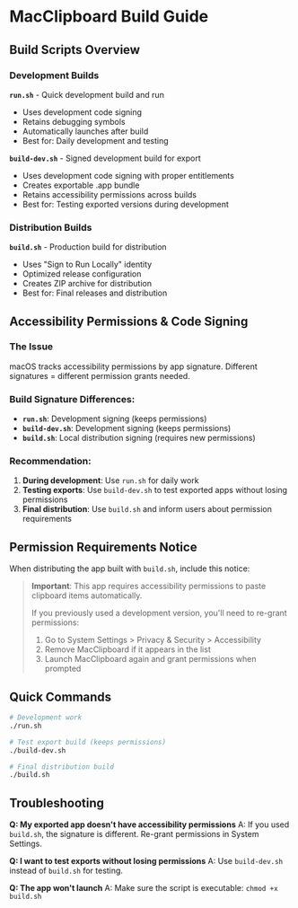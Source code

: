 # MacClipboard Build Guide

## Build Scripts Overview

### Development Builds

**`run.sh`** - Quick development build and run
- Uses development code signing
- Retains debugging symbols
- Automatically launches after build
- Best for: Daily development and testing

**`build-dev.sh`** - Signed development build for export
- Uses development code signing with proper entitlements
- Creates exportable .app bundle
- Retains accessibility permissions across builds
- Best for: Testing exported versions during development

### Distribution Builds

**`build.sh`** - Production build for distribution
- Uses "Sign to Run Locally" identity
- Optimized release configuration
- Creates ZIP archive for distribution
- Best for: Final releases and distribution

## Accessibility Permissions & Code Signing

### The Issue
macOS tracks accessibility permissions by app signature. Different signatures = different permission grants needed.

### Build Signature Differences:
- **`run.sh`**: Development signing (keeps permissions)
- **`build-dev.sh`**: Development signing (keeps permissions) 
- **`build.sh`**: Local distribution signing (requires new permissions)

### Recommendation:
1. **During development**: Use `run.sh` for daily work
2. **Testing exports**: Use `build-dev.sh` to test exported apps without losing permissions
3. **Final distribution**: Use `build.sh` and inform users about permission requirements

## Permission Requirements Notice

When distributing the app built with `build.sh`, include this notice:

> **Important**: This app requires accessibility permissions to paste clipboard items automatically. 
> 
> If you previously used a development version, you'll need to re-grant permissions:
> 1. Go to System Settings > Privacy & Security > Accessibility
> 2. Remove MacClipboard if it appears in the list
> 3. Launch MacClipboard again and grant permissions when prompted

## Quick Commands

```bash
# Development work
./run.sh

# Test export build (keeps permissions)
./build-dev.sh

# Final distribution build
./build.sh
```

## Troubleshooting

**Q: My exported app doesn't have accessibility permissions**
A: If you used `build.sh`, the signature is different. Re-grant permissions in System Settings.

**Q: I want to test exports without losing permissions**
A: Use `build-dev.sh` instead of `build.sh` for testing.

**Q: The app won't launch**
A: Make sure the script is executable: `chmod +x build.sh`